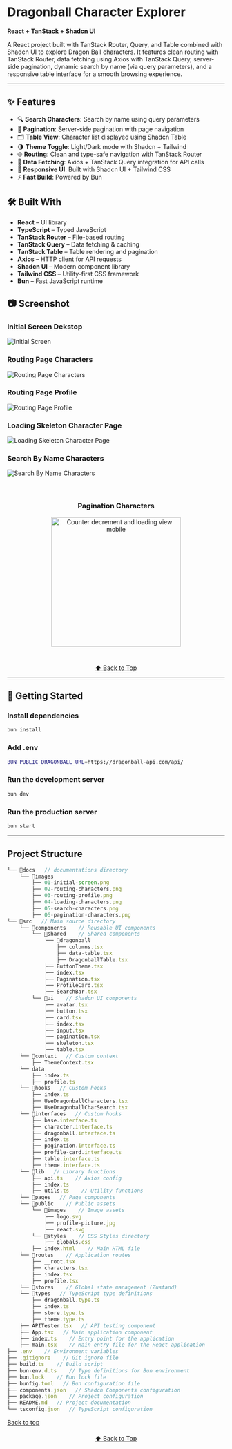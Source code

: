 <a id="top"></a>

# Dragonball Character Explorer

**React + TanStack + Shadcn UI**

A React project built with TanStack Router, Query, and Table combined with Shadcn UI to explore Dragon Ball characters.
It features clean routing with TanStack Router, data fetching using Axios with TanStack Query, server-side pagination, dynamic search by name (via query parameters), and a responsive table interface for a smooth browsing experience.

---

## ✨ Features
- 🔍 **Search Characters**: Search by name using query parameters
- 📑 **Pagination**: Server-side pagination with page navigation
- 🗂 **Table View**: Character list displayed using Shadcn Table
- 🌗 **Theme Toggle**: Light/Dark mode with Shadcn + Tailwind
- 🌐 **Routing**: Clean and type-safe navigation with TanStack Router
- 📡 **Data Fetching**: Axios + TanStack Query integration for API calls
- 📱 **Responsive UI**: Built with Shadcn UI + Tailwind CSS
- ⚡ **Fast Build**: Powered by Bun

## 🛠️ Built With
- **React** – UI library
- **TypeScript** – Typed JavaScript
- **TanStack Router** – File-based routing
- **TanStack Query** – Data fetching & caching
- **TanStack Table** – Table rendering and pagination
- **Axios** – HTTP client for API requests
- **Shadcn UI** – Modern component library
- **Tailwind CSS** – Utility-first CSS framework
- **Bun** – Fast JavaScript runtime


## 📷 Screenshot

### Initial Screen Dekstop
![Initial Screen](./docs/images/01-initial-screen.png)

### Routing Page Characters
![Routing Page Characters](./docs/images/02-routing-characters.png)

### Routing Page Profile
![Routing Page Profile](./docs/images/03-routing-profile.png)

### Loading Skeleton Character Page
![Loading Skeleton Character Page](./docs/images/04-loading-characters.png)

### Search By Name Characters
![Search By Name Characters](./docs/images/05-search-characters.png)

<div style="display: flex; justify-content: center; gap: 20px;">
  <div style="padding: 20px; text-align: center;">
    <h3>Pagination Characters</h3>
    <img src="./docs/images/06-pagination-characters.png" alt="Counter decrement and loading view mobile" width="300">
  </div>
</div>


<p style="text-align: center; margin-top: 20px;">
  <a href="#top">⬆️ Back to Top</a>
</p>

___

## 🚀 Getting Started

### Install dependencies
```bash
bun install
```
### Add .env
```bash
BUN_PUBLIC_DRAGONBALL_URL=https://dragonball-api.com/api/
```

### Run the development server

```bash
bun dev
```

### Run the production server

```bash
bun start
```
---

## Project Structure

```ts
└── 📁docs   // documentations directory
    └── 📁images
        ├── 01-initial-screen.png
        ├── 02-routing-characters.png
        ├── 03-routing-profile.png
        ├── 04-loading-characters.png
        ├── 05-search-characters.png
        ├── 06-pagination-characters.png
└── 📁src   // Main source directory
    └── 📁components    // Reusable UI components
        └── 📁shared    // Shared components
            └── 📁dragonball
                ├── columns.tsx
                ├── data-table.tsx
                ├── DragonballTable.tsx
            ├── ButtonTheme.tsx
            ├── index.tsx
            ├── Pagination.tsx
            ├── ProfileCard.tsx
            ├── SearchBar.tsx
        └── 📁ui    // Shadcn UI components 
            ├── avatar.tsx  
            ├── button.tsx
            ├── card.tsx
            ├── index.tsx
            ├── input.tsx
            ├── pagination.tsx
            ├── skeleton.tsx
            ├── table.tsx
    └── 📁context   // Custom context
        ├── ThemeContext.tsx
    └── data
        ├── index.ts
        ├── profile.ts
    └── 📁hooks   // Custom hooks
        ├── index.ts
        ├── UseDragonballCharacters.tsx
        ├── UseDragonballCharSearch.tsx
    └── 📁interfaces   // Custom hooks
        ├── base.interface.ts
        ├── character.interface.ts
        ├── dragonball.interface.ts
        ├── index.ts
        ├── pagination.interface.ts
        ├── profile-card.interface.ts
        ├── table.interface.ts
        ├── theme.interface.ts
    └── 📁lib   // Library functions
        ├── api.ts    // Axios config
        ├── index.ts
        ├── utils.ts    // Utility functions
    └── 📁pages   // Page components
    └── 📁public    // Public assets
        └── 📁images    // Image assets
            ├── logo.svg
            ├── profile-picture.jpg
            ├── react.svg
        └── 📁styles    // CSS Styles directory
            ├── globals.css
        ├── index.html    // Main HTML file
    └── 📁routes    // Application routes
        ├── __root.tsx
        ├── characters.tsx
        ├── index.tsx
        ├── profile.tsx
    └── 📁stores    // Global state management (Zustand)
    └── 📁types   // TypeScript type definitions
        ├── dragonball.type.ts
        ├── index.ts
        ├── store.type.ts
        ├── theme.type.ts
    ├── APITester.tsx   // API testing component
    ├── App.tsx   // Main application component
    ├── index.ts    // Entry point for the application
    ├── main.tsx    // Main entry file for the React application
├── .env    // Environment variables
├── .gitignore    // Git ignore file
├── build.ts    // Build script
├── bun-env.d.ts    // Type definitions for Bun environment
├── bun.lock    // Bun lock file
├── bunfig.toml   // Bun configuration file
├── components.json   // Shadcn Components configuration
├── package.json    // Project configuration
├── README.md   // Project documentation
└── tsconfig.json   // TypeScript configuration
```

[Back to top](#top)

<p style="text-align: center; margin-top: 20px;">
  <a href="#top">⬆️ Back to Top</a>
</p>